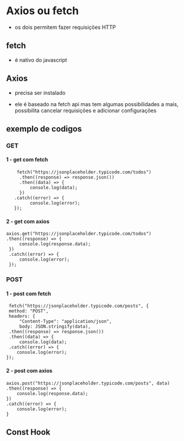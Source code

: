 
# Axios ou fetch

- os dois permitem fazer requisições HTTP

  

## fetch

- é nativo do javascript

  

## Axios

- precisa ser instalado

- ele é baseado na fetch api mas tem algumas possibilidades a mais, possibilita cancelar requisições e adicionar configurações

  
  

## exemplo de codigos

 ### GET
#### 1 - get com fetch
 

        fetch("https://jsonplaceholder.typicode.com/todos")
         .then((response) => response.json())
         .then((data) => {
	         console.log(data);
         })
       .catch((error) => {
	         console.log(error);
       });



####  2 - get com axios
    axios.get("https://jsonplaceholder.typicode.com/todos")
    .then((response) => {
	     console.log(response.data);
     })
     .catch((error) => {
	     console.log(error);
     });

 ### POST
 ####  1 - post com fetch

     fetch("https://jsonplaceholder.typicode.com/posts", {
     method: "POST",
     headers: {
	     "Content-Type": "application/json",
	     body: JSON.stringify(data),
     .then((response) => response.json())
     .then((data) => {
	     console.log(data);
     .catch((error) => {
	    console.log(error);
    });

#### 2 - post com axios

    axios.post("https://jsonplaceholder.typicode.com/posts", data)
    .then((response) => {
	    console.log(response.data);
    })
    .catch((error) => {
	    console.log(error);
	}

## Const Hook


<!--stackedit_data:
eyJoaXN0b3J5IjpbMTkwMTI0NjQwLDc5NjczMjI5Ml19
-->